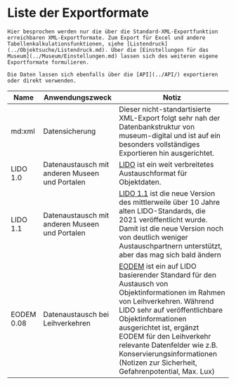 # Liste der Exportformate

```admonish info
Hier besprochen werden nur die über die Standard-XML-Exportfunktion erreichbaren XML-Exportformate. Zum Export für Excel und andere Tabellenkalkulationsfunktionen, siehe [Listendruck](../Objektsuche/Listendruck.md). Über die [Einstellungen für das Museum](../Museum/Einstellungen.md) lassen sich des weiteren eigene Exportformate formulieren.

Die Daten lassen sich ebenfalls über die [API](../API/) exportieren oder direkt verwenden.
```

| Name         | Anwendungszweck                                | Notiz    |
|--------------|------------------------------------------------|----------|
| md:xml       | Datensicherung                                 | Dieser nicht-standartisierte XML-Export folgt sehr nah der Datenbankstruktur von museum-digital und ist auf ein besonders vollständiges Exportieren hin ausgerichtet. |
| LIDO 1.0     | Datenaustausch mit anderen Museen und Portalen | [LIDO](https://cidoc.mini.icom.museum/working-groups/lido/lido-overview/) ist ein weit verbreitetes Austauschformat für Objektdaten. |
| LIDO 1.1     | Datenaustausch mit anderen Museen und Portalen | [LIDO 1.1](https://cidoc.mini.icom.museum/working-groups/lido/lido-overview/about-lido/what-is-new-1-1/) ist die neue Version des mittlerweile über 10 Jahre alten LIDO-Standards, die 2021 veröffentlicht wurde. Damit ist die neue Version noch von deutlich weniger Austauschpartnern unterstützt, aber das mag sich bald ändern |
| EODEM 0.08   | Datenaustausch bei Leihverkehren               | [EODEM](https://cidoc.mini.icom.museum/working-groups/documentation-standards/eodem-home/) ist ein auf LIDO basierender Standard für den Austausch von Objektinformationen im Rahmen von Leihverkehren. Während LIDO sehr auf veröffentlichbare Objektinformationen ausgerichtet ist, ergänzt EODEM für den Leihverkehr relevante Datenfelder wie z.B. Konservierungsinformationen (Notizen zur Sicherheit, Gefahrenpotential, Max. Lux) |
